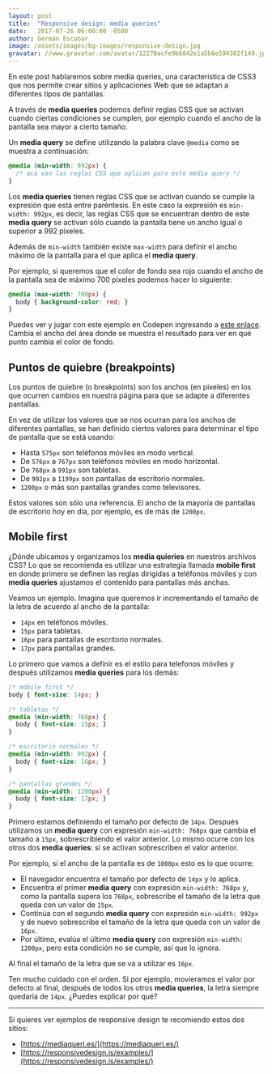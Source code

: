 ```yaml
---
layout: post
title:  "Responsive design: media queries"
date:   2017-07-26 06:00:00 -0500
author: Germán Escobar
image: /assets/images/bg-images/responsive-design.jpg
gravatar: //www.gravatar.com/avatar/12270acfe9b6842e1a5b6e594382f149.jpg?s=80
---
```


En este post hablaremos sobre media queries, una característica de CSS3 que nos permite crear sitios y aplicaciones Web que se adaptan a diferentes tipos de pantallas.<!-- more -->

A través de **media queries** podemos definir reglas CSS que se activan cuando ciertas condiciones se cumplen, por ejemplo cuando el ancho de la pantalla sea mayor a cierto tamaño.

Un **media query** se define utilizando la palabra clave `@media` como se muestra a continuación:

```css
@media (min-width: 992px) {
  /* acá van las reglas CSS que aplican para este media query */
}
```

Los **media queries** tienen reglas CSS que se activan cuando se cumple la expresión que está entre paréntesis. En este caso la expresión es `min-width: 992px`, es decir, las reglas CSS que se encuentran dentro de este **media query** se activan sólo cuando la pantalla tiene un ancho igual o superior a 992 pixeles.

Además de `min-width` también existe `max-width` para definir el ancho máximo de la pantalla para el que aplica el **media query**.

Por ejemplo, si queremos que el color de fondo sea rojo cuando el ancho de la pantalla sea de máximo 700 pixeles podemos hacer lo siguiente:

```css
@media (max-width: 700px) {
  body { background-color: red; }
}
```

Puedes ver y jugar con este ejemplo en Codepen ingresando a <a href="https://codepen.io/germanescobar/pen/qXEgJj?editors=0100" target="_blank">este enlace</a>. Cambia el ancho del área donde se muestra el resultado para ver en qué punto cambia el color de fondo.

## Puntos de quiebre (breakpoints)

Los puntos de quiebre (o breakpoints) son los anchos (en pixeles) en los que ocurren cambios en nuestra página para que se adapte a diferentes pantallas.

En vez de utilizar los valores que se nos ocurran para los anchos de diferentes pantallas, se han definido ciertos valores para determinar el tipo de pantalla que se está usando:

* Hasta `575px` son teléfonos móviles en modo vertical.
* De `576px` a `767px` son teléfonos móviles en modo horizontal.
* De `768px` a `991px` son tabletas.
* De `992px` a `1199px` son pantallas de escritorio normales.
* `1200px` o más son pantallas grandes como televisores.

Estos valores son sólo una referencia. El ancho de la mayoría de pantallas de escritorio hoy en día, por ejemplo, es de más de `1200px`.

## Mobile first

¿Dónde ubicamos y organizamos los **media quieries** en nuestros archivos CSS? Lo que se recomienda es utilizar una estrategia llamada **mobile first** en donde primero se definen las reglas dirigidas a teléfonos móviles y con **media queries** ajustamos el contenido para pantallas más anchas.

Veamos un ejemplo. Imagina que queremos ir incrementando el tamaño de la letra de acuerdo al ancho de la pantalla:

* `14px` en teléfonos móviles.
* `15px` para tabletas.
* `16px` para pantallas de escritorio normales.
* `17px` para pantallas grandes.

Lo primero que vamos a definir es el estilo para telefonos móviles y después utilizamos **media queries** para los demás:

```css
/* mobile first */
body { font-size: 14px; }

/* tabletas */
@media (min-width: 768px) {
  body { font-size: 15px; }
}

/* escritorio normales */
@media (min-width: 992px) {
  body { font-size: 16px; }
}

/* pantallas grandes */
@media (min-width: 1200px) {
  body { font-size: 17px; }
}
```

Primero estamos definiendo el tamaño por defecto de `14px`. Después utilizamos un **media query** con expresión `min-width: 768px` que cambia el tamaño a `15px`, sobrescribiendo el valor anterior. Lo mismo ocurre con los otros dos **media queries**: si se activan sobrescriben el valor anterior.

Por ejemplo, si el ancho de la pantalla es de `1000px` esto es lo que ocurre:

* El navegador encuentra el tamaño por defecto de `14px` y lo aplica.
* Encuentra el primer **media query** con expresión `min-width: 768px` y, como la pantalla supera los `768px`, sobrescribe el tamaño de la letra que queda con un valor de `15px`.
* Continúa con el segundo **media query** con expresión `min-width: 992px` y de nuevo sobrescribe el tamaño de la letra que queda con un valor de `16px`.
* Por último, evalúa el último **media query** con expresión `min-width: 1200px`, pero esta condición no se cumple, así que lo ignora.

Al final el tamaño de la letra que se va a utilizar es `16px`.

Ten mucho cuidado con el orden. Si por ejemplo, movieramos el valor por defecto al final, después de todos los otros **media queries**, la letra siempre quedaría de `14px`. ¿Puedes explicar por qué?

---

Si quieres ver ejemplos de responsive design te recomiendo estos dos sitios:

* [https://mediaqueri.es/](https://mediaqueri.es/)
* [https://responsivedesign.is/examples/](https://responsivedesign.is/examples/)
